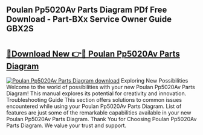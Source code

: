 ## Poulan Pp5020Av Parts Diagram PDf Free Download - Part-BXx Service Owner Guide GBX2S

# <h2><a href="http://dfkz0dx.blite.top/?on=Poulan+Pp5020Av+Parts+Diagram">🔗Download New 👉🔴 Poulan Pp5020Av Parts Diagram</a></h2>

[![Poulan Pp5020Av Parts Diagram download](https://i.imgur.com/lujVjoI.png)](http://dfkz0dx.blite.top/?on=Poulan+Pp5020Av+Parts+Diagram)
Exploring New Possibilities Welcome to the world of possibilities with your new Poulan Pp5020Av Parts Diagram! This manual explores its potential for creativity and innovation. Troubleshooting Guide This section offers solutions to common issues encountered while using your Poulan Pp5020Av Parts Diagram. List of features are just some of the remarkable capabilities available in your new Poulan Pp5020Av Parts Diagram. Thank You for Choosing Poulan Pp5020Av Parts Diagram. We value your trust and support.
